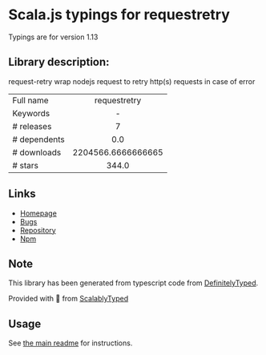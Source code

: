 
# Scala.js typings for requestretry

Typings are for version 1.13

## Library description:
request-retry wrap nodejs request to retry http(s) requests in case of error

|                    |                 |
| ------------------ | :-------------: |
| Full name          | requestretry |
| Keywords           | - |
| # releases         | 7 |
| # dependents       | 0.0 |
| # downloads        | 2204566.6666666665 |
| # stars            | 344.0 |

## Links
- [Homepage](https://github.com/FGRibreau/node-request-retry#readme)
- [Bugs](https://github.com/FGRibreau/node-request-retry/issues)
- [Repository](https://github.com/FGRibreau/node-request-retry)
- [Npm](https://www.npmjs.com/package/requestretry)
    


## Note
This library has been generated from typescript code from [DefinitelyTyped](https://definitelytyped.org).

Provided with :purple_heart: from [ScalablyTyped](https://github.com/oyvindberg/ScalablyTyped)

## Usage
See [the main readme](../../readme.md) for instructions.


